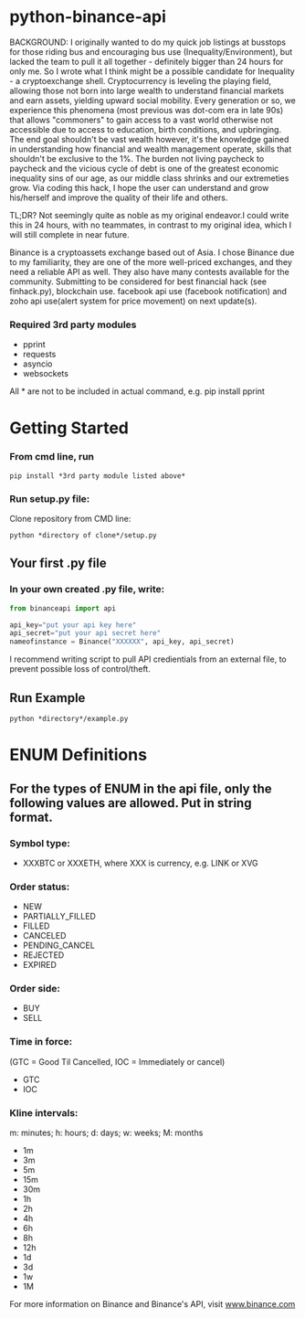 # python-binance-api
BACKGROUND: I originally wanted to do my quick job listings at busstops for those riding bus and encouraging bus use (Inequality/Environment), but lacked the team to pull it all together - definitely bigger than 24 hours for only me. So I wrote what I think might be a possible candidate for Inequality - a cryptoexchange shell. Cryptocurrency is leveling the playing field, allowing those not born into large wealth to understand financial markets and earn assets, yielding upward social mobility. Every generation or so, we experience this phenomena (most previous was dot-com era in late 90s) that allows "commoners" to gain access to a vast world otherwise not accessible due to access to education, birth conditions, and upbringing. The end goal shouldn't be vast wealth however, it's the knowledge gained in understanding how financial and wealth management operate, skills that shouldn't be exclusive to the 1%. The burden not living paycheck to paycheck and the vicious cycle of debt is one of the greatest economic inequality sins of our age, as our middle class shrinks and our extremeties grow. Via coding this hack, I hope the user can understand and grow his/herself and improve the quality of their life and others.

TL;DR? Not seemingly quite as noble as my original endeavor.I could write this in 24 hours, with no teammates, in contrast to my original idea, which I will still complete in near future.

Binance is a cryptoassets exchange based out of Asia. I chose Binance due to my familiarity, they are one of the more well-priced exchanges, and they need a reliable API as well. They also have many contests available for the community. 
Submitting to be considered for best financial hack (see finhack.py), blockchain use.
facebook api use (facebook notification) and zoho api use(alert system for price movement) on next update(s).


### Required 3rd party modules
- pprint
- requests
- asyncio
- websockets

All * are not to be included in actual command, e.g. pip install pprint

# Getting Started
### From cmd line, run

```
pip install *3rd party module listed above*
```

### Run setup.py file:
Clone repository
from CMD line:
```
python *directory of clone*/setup.py
```



## Your first .py file
### In your own created .py file, write:

```python
from binanceapi import api

api_key="put your api key here"
api_secret="put your api secret here"
nameofinstance = Binance("XXXXXX", api_key, api_secret)
```
I recommend writing script to pull API credientials from an external file, to prevent possible loss of control/theft.

## Run Example
```
python *directory*/example.py
```

# ENUM Definitions
## For the types of ENUM in the api file, only the following values are allowed. Put in string format.

### Symbol type:						
- XXXBTC or XXXETH, where XXX is currency, e.g. LINK or XVG

### Order status:
- NEW
- PARTIALLY_FILLED
- FILLED
- CANCELED
- PENDING_CANCEL
- REJECTED
- EXPIRED


### Order side:
- BUY
- SELL

### Time in force:
(GTC = Good Til Cancelled, IOC = Immediately or cancel)
- GTC
- IOC

### Kline intervals:
m: minutes; h: hours; d:  days; w: weeks; M: months
- 1m
- 3m
- 5m
- 15m
- 30m
- 1h
- 2h
- 4h
- 6h
- 8h
- 12h
- 1d
- 3d
- 1w
- 1M	




For more information on Binance and Binance's API, visit 
www.binance.com


